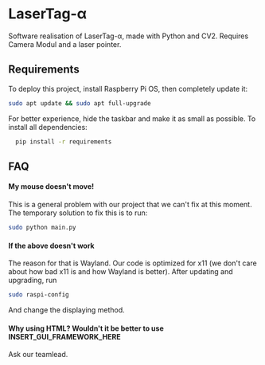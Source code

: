 
# LaserTag-α

Software realisation of LaserTag-α, made with Python and CV2. Requires Camera Modul and a laser pointer.



## Requirements 

To deploy this project, install Raspberry Pi OS, then completely update it:
```bash
sudo apt update && sudo apt full-upgrade
```
For better experience, hide the taskbar and make it as small as possible.
To install all dependencies:
```bash
  pip install -r requirements 
```



## FAQ

#### My mouse doesn't move!

This is a general problem with our project that we can't fix at this moment. The temporary solution to fix this is to run:
```bash
sudo python main.py
```
#### If the above doesn't work

The reason for that is Wayland. Our code is optimized for x11 (we don't care about how bad x11 is and how Wayland is better). After updating and upgrading, run
```bash
sudo raspi-config
```
And change the displaying method.

#### Why using HTML? Wouldn't it be better to use INSERT_GUI_FRAMEWORK_HERE

Ask our teamlead.




